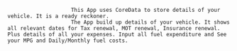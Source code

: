                         This App uses CoreData to store details of your vehicle. It is a ready reckoner.
                        The App build up details of your vehicle. It shows all relevant dates for Tax renewal, MOT renewal, Insurance renewal. Plus details of all your expenses. Input all fuel expenditure and See your MPG and Daily/Monthly fuel costs.
